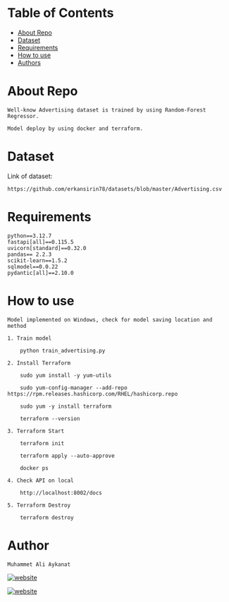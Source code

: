 # Table of Contents

   * [About Repo](#about-repo)
   * [Dataset](#dataset)
   * [Requirements](#requirements)
   * [How to use](#how-to-use)
   * [Authors](#authors)

# About Repo

    Well-know Advertising dataset is trained by using Random-Forest Regressor.
    
    Model deploy by using docker and terraform.

# Dataset

Link of dataset:

    https://github.com/erkansirin78/datasets/blob/master/Advertising.csv

# Requirements

    python==3.12.7
    fastapi[all]==0.115.5
    uvicorn[standard]==0.32.0
    pandas== 2.2.3
    scikit-learn==1.5.2
    sqlmodel==0.0.22
    pydantic[all]==2.10.0

# How to use 

    Model implemented on Windows, check for model saving location and method
    
    1. Train model
    
        python train_advertising.py

    2. Install Terraform

        sudo yum install -y yum-utils
        
        sudo yum-config-manager --add-repo https://rpm.releases.hashicorp.com/RHEL/hashicorp.repo

        sudo yum -y install terraform

        terraform --version
    
    3. Terraform Start

        terraform init

        terraform apply --auto-approve

        docker ps
    
    4. Check API on local

        http://localhost:8002/docs
    
    5. Terraform Destroy

        terraform destroy

# Author
    Muhammet Ali Aykanat

[![website](https://img.shields.io/badge/LinkedIn-0077B5?style=for-the-badge&logo=linkedin&logoColor=white)](https://www.linkedin.com/in/muhammet-ali-aykanat/)

[![website](https://img.shields.io/badge/GitHub-100000?style=for-the-badge&logo=github&logoColor=white)](https://github.com/MAAykanat)